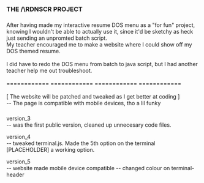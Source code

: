 <h3 align="left">THE /\RDNSCR PROJECT</h3>

###

<p align="left">After having made my interactive resume DOS menu as a "for fun" project, knowing I wouldn't be able to actually use it, since it'd be sketchy as heck just sending an unpromted batch script. 
  <br>My teacher encouraged me to make a website where I could show off my DOS themed resume. <br>
  <br>I did have to redo the DOS menu from batch to java script, but I had another teacher help me out troubleshoot.<br>
  <br>============ ============ ============ ============<br>
  <br>[ The website will be patched and tweaked as I get better at coding ]<br>
  -- The page is compatible with mobile devices, tho a lil funky</p>

###

<p align-"left">version_3 <br> 
-- was the first public version, cleaned up unnecesary code files. </p>

<p align-"left">version_4 <br>
-- tweaked terminal.js. Made the 5th option on the terminal [PLACEHOLDER] a working option. </p>

<p align-"left">version_5 <br>
-- website made mobile device compatible
-- changed colour on terminal-header </p>
